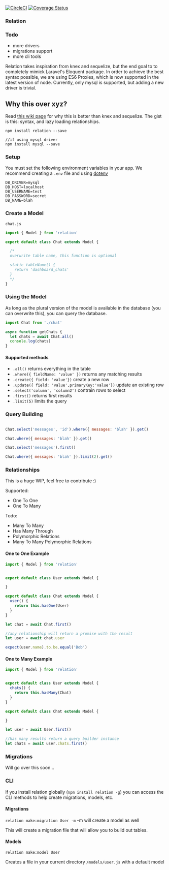 [![CircleCI](https://circleci.com/gh/navjobs/relation.svg?style=svg&circle-token=41fd7488fd84fed547bfb1266694db44317eec90)](https://circleci.com/gh/navjobs/relation)
[![Coverage Status](https://coveralls.io/repos/github/navjobs/relation/badge.svg?branch=master&t=jSzX1d)](https://coveralls.io/github/navjobs/relation?branch=master)
### Relation

### Todo
- more drivers
- migrations support
- more cli tools

Relation takes inspiration from knex and sequelize, but the end goal to to completely mimick Laravel's Eloquent package. In order to achieve the best syntax possible, we are using ES6 Proxies, which is now supported in the latest version of node. Currently, only mysql is supported, but adding a new driver is trivial.

## Why this over xyz?

Read [this wiki page](https://github.com/navjobs/relation/wiki/Comparison-with-other-ORMs---Query-Builders) for why this is better than knex and sequelize. The gist is this: syntax, and lazy loading relationships.

```
npm install relation --save

//if using mysql driver
npm install mysql --save
```

### Setup

You must set the following environment variables in your app. We recommend creating a `.env` file and using [dotenv](https://github.com/motdotla/dotenv)

```
DB_DRIVER=mysql
DB_HOST=localhost
DB_USERNAME=test
DB_PASSWORD=secret
DB_NAME=blah
```

### Create a Model

`chat.js`

```js
import { Model } from 'relation'

export default class Chat extends Model {

  /*
  overwrite table name, this function is optional

  static tableName() {
    return 'dashboard_chats'
  }
  */
}


```

### Using the Model

As long as the plural version of the model is available in the database (you can overwrite this), you can query the database.

```js
import Chat from './chat'

async function getChats {
  let chats = await Chat.all()
  console.log(chats)
}
```

#### Supported methods

- `.all()` returns everything in the table
- `.where({ fieldName: 'value' })` returns any matching results
- `.create({ field: 'value'})` create a new row
- `.update({ field: 'value',primaryKey:'value'})` update an existing row
- `.select('column', 'column2')` contrain rows to select
- `.first()` returns first results
- `.limit(5)` limits the query

### Query Building

```js

Chat.select('messages', 'id').where({ messages: 'blah' }).get()

Chat.where({ messages: 'blah' }).get()

Chat.select('messages').first()

Chat.where({ messages: 'blah' }).limit(2).get()


```

### Relationships

This is a huge WIP, feel free to contribute :)

Supported:
- One To One
- One To Many

Todo:
- Many To Many
- Has Many Through
- Polymorphic Relations
- Many To Many Polymorphic Relations

#### One to One Example

```js
import { Model } from 'relation'


export default class User extends Model {

}

export default class Chat extends Model {
  user() {
    return this.hasOne(User)
  }
}

let chat = await Chat.first()

//any relationship will return a promise with the result
let user = await chat.user

expect(user.name).to.be.equal('Bob')

```

#### One to Many Example

```js
import { Model } from 'relation'


export default class User extends Model {
  chats() {
    return this.hasMany(Chat)
  }
}

export default class Chat extends Model {

}

let user = await User.first()

//has many results return a query builder instance
let chats = await user.chats.first()


```

### Migrations

Will go over this soon...

### CLI

If you install relation globally (`npm install relation -g`) you can access the CLI methods to help create migrations, models, etc.

#### Migrations

`relation make:migration User -m` -m will create a model as well

This will create a migration file that will allow you to build out tables.

#### Models

`relation make:model User`

Creates a file in your current directory `/models/user.js` with a default model
